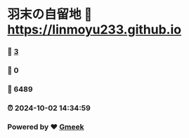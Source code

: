 # 羽末の自留地 :link: https://linmoyu233.github.io 
### :page_facing_up: [3](https://linmoyu233.github.io/tag.html) 
### :speech_balloon: 0 
### :hibiscus: 6489 
### :alarm_clock: 2024-10-02 14:34:59 
### Powered by :heart: [Gmeek](https://github.com/Meekdai/Gmeek)
